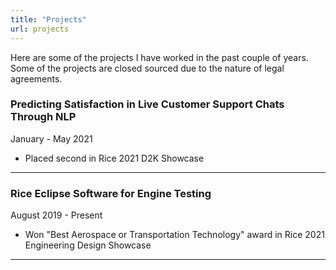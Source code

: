 ```yaml
---
title: "Projects"
url: projects
---
```

Here are some of the projects I have worked in the past couple of years. Some
of the projects are closed sourced due to the nature of legal agreements.

### Predicting Satisfaction in Live Customer Support Chats Through NLP
January - May 2021

* Placed second in Rice 2021 D2K Showcase

---

### Rice Eclipse Software for Engine Testing
August 2019 - Present

* Won "Best Aerospace or Transportation Technology" award in Rice 2021 
Engineering Design Showcase

---

